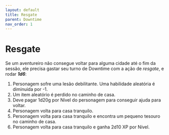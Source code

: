 ```yaml
---
layout: default
title: Resgate
parent: Downtime
nav_order: 1
---
```

# Resgate

Se um aventureiro não consegue voltar para alguma cidade até o fim da sessão, ele precisa gastar seu turno de Downtime com a ação de _resgate_, e rodar ***1d6***:

1. Personagem sofre uma lesão debilitante. Uma habilidade aleatória é diminuida por -1.
2. Um item aleatório é perdido no caminho de casa.
3. Deve pagar 1d20g por Nível do personagem para conseguir ajuda para voltar.
4. Personagem volta para casa tranquilo.
5. Personagem volta para casa tranquilo e encontra um pequeno tesouro no caminho de casa.
6. Personagem volta para casa tranquilo e ganha 2d10 XP por Nível.
